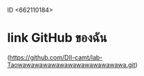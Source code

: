 ID <662110184>
# link GitHub ของฉัน
(https://github.com/DII-camt/lab-Taowawawawawawawawawawawawawa.git)